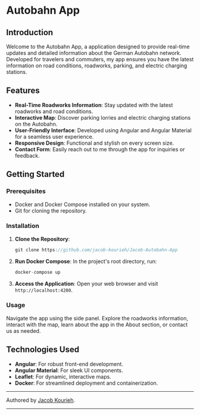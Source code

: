 
# Autobahn App

## Introduction

Welcome to the Autobahn App, a application designed to provide real-time updates and detailed information about the German Autobahn network. Developed for travelers and commuters, my app ensures you have the latest information on road conditions, roadworks, parking, and electric charging stations.

## Features

- **Real-Time Roadworks Information**: Stay updated with the latest roadworks and road conditions.
- **Interactive Map**: Discover parking lorries and electric charging stations on the Autobahn.
- **User-Friendly Interface**: Developed using Angular and Angular Material for a seamless user experience.
- **Responsive Design**: Functional and stylish on every screen size.
- **Contact Form**: Easily reach out to me through the app for inquiries or feedback.

## Getting Started

### Prerequisites

- Docker and Docker Compose installed on your system.
- Git for cloning the repository.

### Installation

1. **Clone the Repository**: 
   ```javascript
   git clone https://github.com/jacob-kourieh/Jacob-Autobahn-App
   ```
2. **Run Docker Compose**: In the project's root directory, run:
   ```javascript
   docker-compose up
   ```
3. **Access the Application**: Open your web browser and visit `http://localhost:4200`.

### Usage

Navigate the app using the side panel. Explore the roadworks information, interact with the map, learn about the app in the About section, or contact us as needed.

## Technologies Used

- **Angular**: For robust front-end development.
- **Angular Material**: For sleek UI components.
- **Leaflet**: For dynamic, interactive maps.
- **Docker**: For streamlined deployment and containerization.


---

Authored by [Jacob Kourieh](http://www.jacob-kourieh.com).

---

